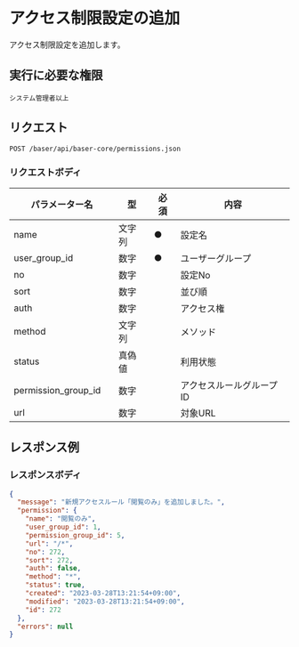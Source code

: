 # アクセス制限設定の追加

アクセス制限設定を追加します。

## 実行に必要な権限

```
システム管理者以上
```

## リクエスト
```
POST /baser/api/baser-core/permissions.json
```

### リクエストボディ

| パラメーター名 | 型    | 必須  | 内容                |
|---------|------|-----|-------------------|
| name　   | 文字列	 | ●   | 設定名               |
| user_group_id　   | 数字	  | ●   | ユーザーグループ               |
| no　   | 数字	  |     | 設定No               |
| sort　   | 数字	  |     | 並び順               |
| auth　   | 数字	  |     | アクセス権                |
| method　   | 文字列	  |     | メソッド               |
| status　   | 真偽値	  |     | 利用状態               |
| permission_group_id　   | 数字	  |     | アクセスルールグループID               |
| url　   | 数字	  |     | 対象URL               |
## レスポンス例

### レスポンスボディ

```json
{
  "message": "新規アクセスルール「閲覧のみ」を追加しました。",
  "permission": {
    "name": "閲覧のみ",
    "user_group_id": 1,
    "permission_group_id": 5,
    "url": "/*",
    "no": 272,
    "sort": 272,
    "auth": false,
    "method": "*",
    "status": true,
    "created": "2023-03-28T13:21:54+09:00",
    "modified": "2023-03-28T13:21:54+09:00",
    "id": 272
  },
  "errors": null
}
```
